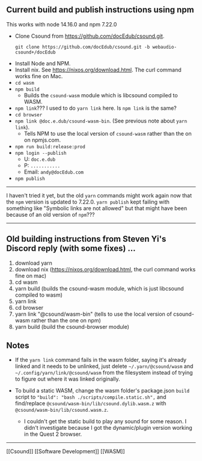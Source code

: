 ## Current build and publish instructions using npm
This works with node 14.16.0 and npm 7.22.0
- Clone Csound from https://github.com/docEdub/csound.git.
	```
	git clone https://github.com/docEdub/csound.git -b webaudio-csound+/docEdub
	```
- Install Node and NPM.
- Install nix. See https://nixos.org/download.html. The curl command works fine on Mac.
- `cd wasm`
- `npm build`
	- Builds the `csound-wasm` module which is libcsound compiled to WASM.
- `npm link`??? I used to do `yarn link` here. Is `npm link` is the same?
- `cd browser`
- `npm link @doc.e.dub/csound-wasm-bin`. (See previous note about `yarn link`).
	- Tells NPM to use the local version of `csound-wasm` rather than the on on npmjs.com.
- `npm run build:release:prod`
- `npm login --publish`
	- U: `doc.e.dub`
	- P: `...........`
	- Email: `andy@docEdub.com`
- `npm publish`

---

I haven't tried it yet, but the old `yarn` commands might work again now that the `npm` version is updated to 7.22.0. `yarn publish` kept failing with something like "Symbolic links are not allowed" but that might have been because of an old version of `npm`???

---

## Old building instructions from Steven Yi's Discord reply (with some fixes) ...
1. download yarn
2. download nix (https://nixos.org/download.html, the curl command works fine on mac)
3. cd wasm
4. yarn build (builds the csound-wasm module, which is just libcsound compiled to wasm)
5. yarn link
6. cd browser
7. yarn link "@csound/wasm-bin" (tells to use the local version of csound-wasm rather than the one on npm)
8. yarn build (build the csound-browser module)

## Notes

- If the `yarn link` command fails in the wasm folder, saying it's already linked and it needs to be unlinked, just delete `~/.yarn/@csound/wasm` and `~/.config/yarn/link/@csound/wasm` from the filesystem instead of trying to figure out where it was linked originally.

- To build a static WASM, change the wasm folder's package.json `build` script to `"build": "bash ./scripts/compile.static.sh",` and find/replace `@csound/wasm-bin/lib/csound.dylib.wasm.z` with `@csound/wasm-bin/lib/csound.wasm.z`.
	- I couldn't get the static build to play any sound for some reason. I didn't investigate because I got the dynamic/plugin version working in the Quest 2 browser.
---

[[Csound]]
[[Software Development]]
[[WASM]]